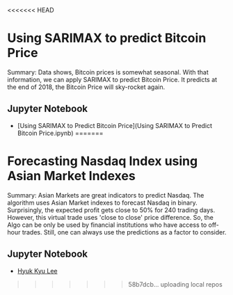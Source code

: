 <<<<<<< HEAD
# Using SARIMAX to predict Bitcoin Price 
Summary: 
Data shows, Bitcoin prices is somewhat seasonal. With that information, we can apply SARIMAX to predict Bitcoin Price. It predicts at the end of 2018, the Bitcoin Price will sky-rocket again.

## Jupyter Notebook

* [Using SARIMAX to Predict Bitcoin Price](Using SARIMAX to Predict Bitcoin Price.ipynb)
=======
# Forecasting Nasdaq Index using Asian Market Indexes 
Summary: 
Asian Markets are great indicators to predict Nasdaq. The algorithm uses Asian Market indexes to forecast Nasdaq in binary. Surprisingly, the expected profit gets close to 50% for 240 trading days. However, this virtual trade uses 'close to close' price difference. So, the Algo can be only be used by financial institutions who have access to off-hour trades. Still, one can always use the predictions as a factor to consider.

## Jupyter Notebook

* [Hyuk Kyu Lee](Nasdaq-Forecast-Using-Machine-Learning.ipynb)
>>>>>>> 58b7dcb... uploading local repos



